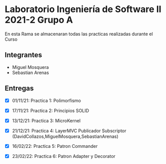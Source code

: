  
# Laboratorio Ingeniería de Software II 2021-2 Grupo A
En esta Rama se almacenaran todas las practicas realizadas durante el Curso

## Integrantes
* Miguel Mosquera
* Sebastian Arenas

## Entregas
- [x] 01/11/21: Practica 1: Polimorfismo
- [x] 17/11/21: Practica 2: Principios SOLID
- [x] 13/12/21: Practica 3: MicroKernel
- [x] 21/12/21: Practica 4: LayerMVC Publicador Subscriptor (DavidCollazos,MiguelMosquera,SebastianArenas)
- [x] 16/02/22: Practica 5: Patron Commander
- [x] 23/02/22: Practica 6: Patron Adapter y Decorator

